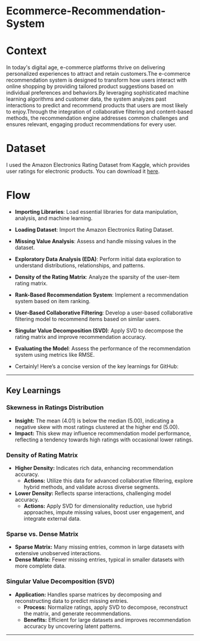 # Ecommerce-Recommendation-System

# Context 

In today's digital age, e-commerce platforms thrive on delivering personalized experiences to attract and retain customers.The e-commerce recommendation system is designed to transform how users interact with online shopping by providing tailored product suggestions based on individual preferences and behaviors.By leveraging sophisticated machine learning algorithms and customer data, the system analyzes past interactions to predict and recommend products that users are most likely to enjoy.Through the integration of collaborative filtering and content-based methods, the recommendation engine addresses common challenges and ensures relevant, engaging product recommendations for every user.

# Dataset
I used the Amazon Electronics Rating Dataset from Kaggle, which provides user ratings for electronic products. You can download it [here](https://www.kaggle.com/datasets/vibivij/amazon-electronics-rating-datasetrecommendation/download?datasetVersionNumber=1).

# Flow 

- **Importing Libraries**: Load essential libraries for data manipulation, analysis, and machine learning.
- **Loading Dataset**: Import the Amazon Electronics Rating Dataset.
- **Missing Value Analysis**: Assess and handle missing values in the dataset.
- **Exploratory Data Analysis (EDA)**: Perform initial data exploration to understand distributions, relationships, and patterns.
- **Density of the Rating Matrix**: Analyze the sparsity of the user-item rating matrix.
- **Rank-Based Recommendation System**: Implement a recommendation system based on item ranking.
- **User-Based Collaborative Filtering**: Develop a user-based collaborative filtering model to recommend items based on similar users.
- **Singular Value Decomposition (SVD)**: Apply SVD to decompose the rating matrix and improve recommendation accuracy.
- **Evaluating the Model**: Assess the performance of the recommendation system using metrics like RMSE.

- Certainly! Here’s a concise version of the key learnings for GitHub:

---

## Key Learnings

### Skewness in Ratings Distribution
- **Insight:** The mean (4.01) is below the median (5.00), indicating a negative skew with most ratings clustered at the higher end (5.00).
- **Impact:** This skew may influence recommendation model performance, reflecting a tendency towards high ratings with occasional lower ratings.

### Density of Rating Matrix
- **Higher Density:** Indicates rich data, enhancing recommendation accuracy.
  - **Actions:** Utilize this data for advanced collaborative filtering, explore hybrid methods, and validate across diverse segments.
- **Lower Density:** Reflects sparse interactions, challenging model accuracy.
  - **Actions:** Apply SVD for dimensionality reduction, use hybrid approaches, impute missing values, boost user engagement, and integrate external data.

### Sparse vs. Dense Matrix
- **Sparse Matrix:** Many missing entries, common in large datasets with extensive unobserved interactions.
- **Dense Matrix:** Fewer missing entries, typical in smaller datasets with more complete data.

### Singular Value Decomposition (SVD)
- **Application:** Handles sparse matrices by decomposing and reconstructing data to predict missing entries.
  - **Process:** Normalize ratings, apply SVD to decompose, reconstruct the matrix, and generate recommendations.
  - **Benefits:** Efficient for large datasets and improves recommendation accuracy by uncovering latent patterns.

---

